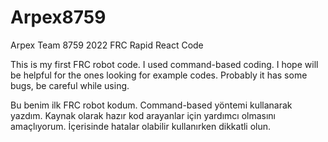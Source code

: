 # Arpex8759
Arpex Team 8759 2022 FRC Rapid React Code

This is my first FRC robot code.
I used command-based coding.
I hope will be helpful for the ones looking for example codes.
Probably it has some bugs, be careful while using.

Bu benim ilk FRC robot kodum.
Command-based yöntemi kullanarak yazdım.
Kaynak olarak hazır kod arayanlar için yardımcı olmasını amaçlıyorum.
İçerisinde hatalar olabilir kullanırken dikkatli olun.
